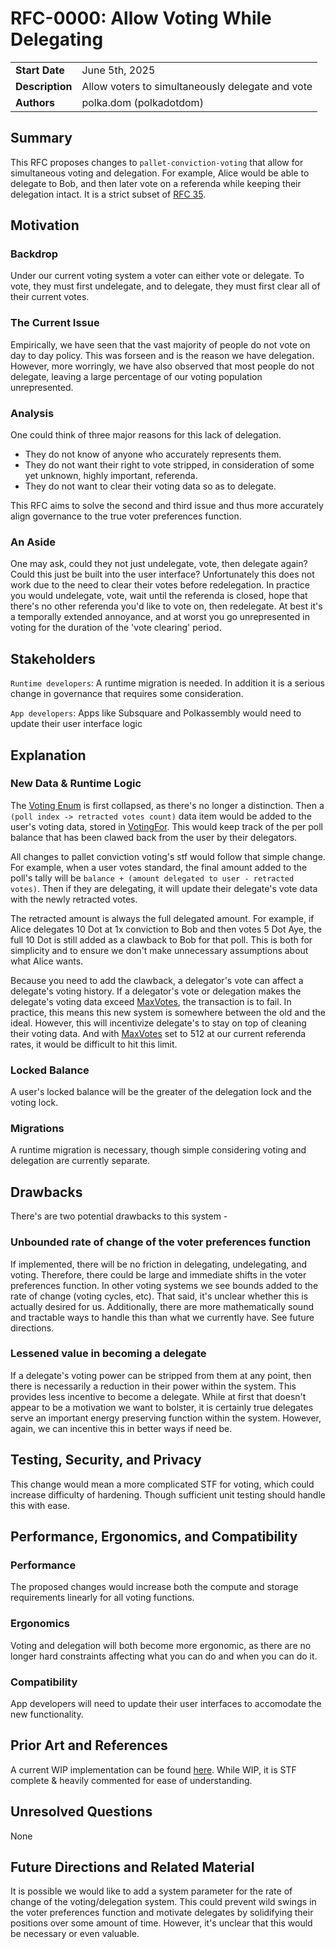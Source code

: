 # RFC-0000: Allow Voting While Delegating

|                 |                                                                                             |
| --------------- | ------------------------------------------------------------------------------------------- |
| **Start Date**  | June 5th, 2025                                                                              |
| **Description** | Allow voters to simultaneously delegate and vote                                            |
| **Authors**     | polka.dom (polkadotdom)                                                                     |

## Summary

This RFC proposes changes to `pallet-conviction-voting` that allow for simultaneous voting and delegation. For example, Alice would be able to delegate to Bob, and then later vote on a referenda while keeping their delegation intact. It is a strict subset of [RFC 35](https://github.com/polkadot-fellows/RFCs/pull/35).

## Motivation

### Backdrop
Under our current voting system a voter can either vote or delegate. To vote, they must first undelegate, and to delegate, they must first clear all of their current votes.

### The Current Issue

Empirically, we have seen that the vast majority of people do not vote on day to day policy. This was forseen and is the reason we have delegation. However, more worringly, we have also observed that most people do not delegate, leaving a large percentage of our voting population unrepresented.

### Analysis

One could think of three major reasons for this lack of delegation. 

- They do not know of anyone who accurately represents them. 
- They do not want their right to vote stripped, in consideration of some yet unknown, highly important, referenda.
- They do not want to clear their voting data so as to delegate.

This RFC aims to solve the second and third issue and thus more accurately align governance to the true voter preferences function.

### An Aside

One may ask, could they not just undelegate, vote, then delegate again? Could this just be built into the user interface? Unfortunately this does not work due to the need to clear their votes before redelegation. In practice you would undelegate, vote, wait until the referenda is closed, hope that there's no other referenda you'd like to vote on, then redelegate. At best it's a temporally extended annoyance, and at worst you go unrepresented in voting for the duration of the 'vote clearing' period.
 

## Stakeholders

`Runtime developers`: A runtime migration is needed. In addition it is a serious change in governance that requires some consideration. 

`App developers`: Apps like Subsquare and Polkassembly would need to update their user interface logic

## Explanation

### New Data & Runtime Logic

The [Voting Enum](https://github.com/paritytech/polkadot-sdk/blob/master/substrate/frame/conviction-voting/src/vote.rs#L225) is first collapsed, as there's no longer a distinction. Then a `(poll index -> retracted votes count)` data item would be added to the user's voting data, stored in [VotingFor](https://github.com/paritytech/polkadot-sdk/blob/master/substrate/frame/conviction-voting/src/lib.rs#L165). This would keep track of the per poll balance that has been clawed back from the user by their delegators. 

All changes to pallet conviction voting's stf would follow that simple change. For example, when a user votes standard, the final amount added to the poll's tally will be `balance + (amount delegated to user - retracted votes)`. Then if they are delegating, it will update their delegate's vote data with the newly retracted votes.

The retracted amount is always the full delegated amount. For example, if Alice delegates 10 Dot at 1x conviction to Bob and then votes 5 Dot Aye, the full 10 Dot is still added as a clawback to Bob for that poll. This is both for simplicity and to ensure we don't make unnecessary assumptions about what Alice wants.

Because you need to add the clawback, a delegator's vote can affect a delegate's voting history. If a delegator's vote or delegation makes the delegate's voting data exceed [MaxVotes](https://github.com/paritytech/polkadot-sdk/blob/master/substrate/frame/conviction-voting/src/vote.rs#L206-L216), the transaction is to fail. In practice, this means this new system is somewhere between the old and the ideal. However, this will incentivize delegate's to stay on top of cleaning their voting data. And with [MaxVotes](https://github.com/polkadot-fellows/runtimes/blob/main/relay/polkadot/src/governance/mod.rs#L43) set to 512 at our current referenda rates, it would be difficult to hit this limit.

### Locked Balance

A user's locked balance will be the greater of the delegation lock and the voting lock.

### Migrations 

A runtime migration is necessary, though simple considering voting and delegation are currently separate.

## Drawbacks

There's are two potential drawbacks to this system -

### Unbounded rate of change of the voter preferences function

If implemented, there will be no friction in delegating, undelegating, and voting. Therefore, there could be large and immediate shifts in the voter preferences function. In other voting systems we see bounds added to the rate of change (voting cycles, etc). That said, it's unclear whether this is actually desired for us. Additionally, there are more mathematically sound and tractable ways to handle this than what we currently have. See future directions.

### Lessened value in becoming a delegate

If a delegate's voting power can be stripped from them at any point, then there is necessarily a reduction in their power within the system. This provides less incentive to become a delegate. While at first that doesn't appear to be a motivation we want to bolster, it is certainly true delegates serve an important energy preserving function within the system. However, again, we can incentive this in better ways if need be. 

## Testing, Security, and Privacy

This change would mean a more complicated STF for voting, which could increase difficulty of hardening. Though sufficient unit testing should handle this with ease.

## Performance, Ergonomics, and Compatibility

### Performance

The proposed changes would increase both the compute and storage requirements linearly for all voting functions.

### Ergonomics

Voting and delegation will both become more ergonomic, as there are no longer hard constraints affecting what you can do and when you can do it.

### Compatibility

App developers will need to update their user interfaces to accomodate the new functionality.

## Prior Art and References

A current WIP implementation can be found [here](https://github.com/PolkadotDom/polkadot-sdk/tree/dom/vote-while-delegating/substrate/frame/conviction-voting/src). While WIP, it is STF complete & heavily commented for ease of understanding.

## Unresolved Questions

None

## Future Directions and Related Material

It is possible we would like to add a system parameter for the rate of change of the voting/delegation system. This could prevent wild swings in the voter preferences function and motivate delegates by solidifying their positions over some amount of time. However, it's unclear that this would be necessary or even valuable.
